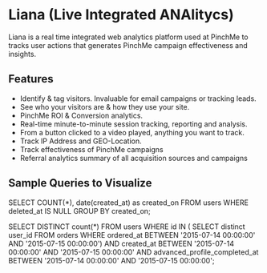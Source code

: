 # Liana (Live Integrated ANAlitycs)

Liana is a real time integrated web analytics platform used at PinchMe to tracks user actions that generates PinchMe
campaign effectiveness and insights.

## Features

- Identify & tag visitors. Invaluable for email campaigns or tracking leads.
- See who your visitors are & how they use your site.
- PinchMe ROI & Conversion analytics.
- Real-time minute-to-minute session tracking, reporting and analysis.
- From a button clicked to a video played, anything you want to track.
- Track IP Address and GEO-Location.
- Track effectiveness of PinchMe campaigns
- Referral analytics summary of all acquisition sources and campaigns


## Sample Queries to Visualize

SELECT COUNT(*), date(created_at) as created_on
FROM  users
WHERE deleted_at IS NULL
GROUP BY created_on;

SELECT DISTINCT count(*)
FROM users
WHERE id IN (
  SELECT distinct user_id
  FROM orders
 WHERE ordered_at BETWEEN '2015-07-14 00:00:00' AND '2015-07-15 00:00:00')
  AND created_at BETWEEN '2015-07-14 00:00:00' AND '2015-07-15 00:00:00'
  AND advanced_profile_completed_at BETWEEN '2015-07-14 00:00:00' AND '2015-07-15 00:00:00';

